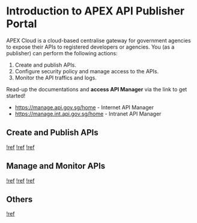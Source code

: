 # Introduction to APEX API Publisher Portal

APEX Cloud is a cloud-based centralise gateway for government agencies to expose their APIs to registered developers or agencies. You (as a publisher) can perform the following actions:

1. Create and publish APIs.
2. Configure security policy and manage access to the APIs.
3. Monitor the API traffics and logs.

Read-up the documentations and **access API Manager** via the link to get started!

- https://manage.api.gov.sg/home - Internet API Manager
- https://manage.int.api.gov.sg/home - Intranet API Manager

## Create and Publish APIs

[!ref](/create-api.md)
[!ref](/publish-api.md)
[!ref](/bridging-apis.md)

## Manage and Monitor APIs

[!ref](/api-versioning.md)
[!ref](/manage-access-to-apis.md)
[!ref](/monitor-and-logs.md)

## Others

[!ref](/trusted-ca-list.md)
